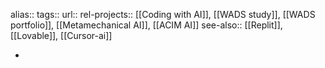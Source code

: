 alias::
tags::
url:: 
rel-projects:: [[Coding with AI]], [[WADS study]], [[WADS portfolio]], [[Metamechanical AI]], [[ACIM AI]] 
see-also:: [[Replit]], [[Lovable]], [[Cursor-ai]]

-